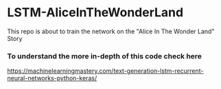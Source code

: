 # LSTM-AliceInTheWonderLand
This repo is about to train the network on the "Alice In The Wonder Land" Story
### To understand the more in-depth of this code check here 
https://machinelearningmastery.com/text-generation-lstm-recurrent-neural-networks-python-keras/

